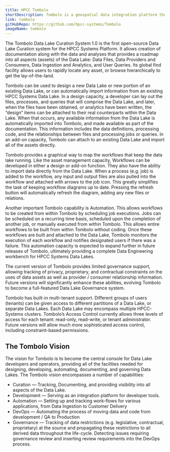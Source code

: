 ```yaml
---
title: HPCC Tombolo
shortDescription: Tombolo is a geospatial data integration platform that facilitates the seamless merging and analysis of diverse spatial datasets. With tools for data discovery, integration, and visualization, Tombolo simplifies the creation of location-based insights. It's particularly useful for applications like urban planning and environmental analysis, where comprehensive geospatial data is essential for informed decision-making.
link: tombolo
gitHubRepo: https://github.com/hpcc-systems/Tombolo
imageName: tombolo
---
```


The Tombolo Data Lake Curation System 1.0 is the first open-source Data Lake Curation system for the HPCC Systems Platform.  It allows creation of documentation along with the data and analyses that provides a roadmap into all aspects (assets) of the Data Lake: Data Files, Data Providers and Consumers, Data Ingestion and Analytics, and User Queries.  Its global find facility allows users to rapidly locate any asset, or browse hierarchically to get the lay-of-the-land.

Tombolo can be used to design a new Data Lake or new portion of an existing Data Lake, or can automatically import information from an existing HPCC Systems Data Lake.  In a design capacity, a developer can lay out the files, processes, and queries that will comprise the Data Lake, and later, when the files have been obtained, or analytics have been written, the “design” items can be attached to their real counterparts within the Data Lake. When that occurs, any available information from the Data Lake is automatically imported into Tombolo, and made available as part of the documentation.  This information includes the data definitions, processing code, and the relationships between files and processing jobs or queries.  In an add-on capacity, Tombolo can attach to an existing Data Lake and import all of the assets directly.

Tombolo provides a graphical way to map the workflows that keep the data lake running.  Like the asset management capacity, Workflows can be developed in either a design or add-on function.  They also have the ability to import data directly from the Data Lake.  When a process (e.g. job) is added to the workflow, any input and output files are also pulled into the workflow and attached with arrows to the job icon.  This greatly simplifies the task of keeping workflow diagrams up to date.  Pressing the refresh button will automatically refresh the diagram, adding any new files or relations.

Another important Tombolo capability is Automation.  This allows workflows to be created from within Tombolo by scheduling job executions.  Jobs can be scheduled on a recurring time basis, scheduled upon the completion of another job, or manually executed from within Tombolo. This allows entire workflows to be built from within Tombolo without coding.  Once these workflows are built and attached to the Data Lake, Tombolo monitors the execution of each workflow and notifies designated users if there was a failure.  This automation capacity is expected to expand further in future releases of Tombolo, ultimately providing a complete Data Engineering workbench for HPCC Systems Data Lakes.

The current version of Tombolo provides limited governance support, allowing tracking of privacy, proprietary, and contractual constraints on the uses of data assets as well as provider / consumer relationship information.  Future versions will significantly enhance these abilities, evolving Tombolo to become a full-featured Data Lake Governance system.

Tombolo has built-in multi-tenant support.  Different groups of users (tenants) can be given access to different partitions of a Data Lake, or separate Data Lakes.  Each Data Lake may encompass multiple HPCC-Systems clusters.  Tombolo’s Access Control currently allows three levels of access for each tenant:  read-only, read-write, or tenant administrator.  Future versions will allow much more sophisticated access control, including constraint-based permissions.

## The Tombolo Vision
The vision for Tombolo is to become the central console for Data Lake developers and operators, providing all of the facilities needed for designing, developing, automating, documenting, and governing Data Lakes.  The Tombolo vision encompasses a number of capabilities:

- Curation — Tracking, Documenting, and providing visibility into all aspects of the Data Lake.
- Development — Serving as an integration platform for developer tools.
- Automation — Setting up and tracking work-flows for various applications, from Data Ingestion to Customer Delivery
- DevOps — Automating the process of moving data and code from development / QA to Production
- Governance — Tracking of data restrictions (e.g. legislative, contractual, proprietary) at the source and propagating these restrictions to all derived data throughout the life-cycle.  Detecting issues requiring governance review and inserting review requirements into the DevOps process.
